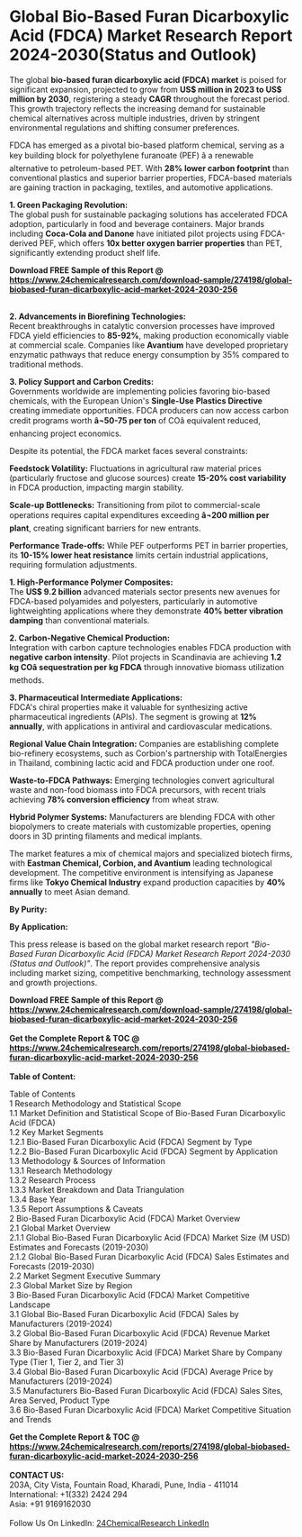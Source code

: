 <h1>Global Bio-Based Furan Dicarboxylic Acid (FDCA) Market Research Report 2024-2030(Status and Outlook)</h1><p>The global <strong>bio-based furan dicarboxylic acid (FDCA) market</strong> is poised for significant expansion, projected to grow from <strong>US$ million in 2023 to US$ million by 2030</strong>, registering a steady <strong>CAGR</strong> throughout the forecast period. This growth trajectory reflects the increasing demand for sustainable chemical alternatives across multiple industries, driven by stringent environmental regulations and shifting consumer preferences.</p><p>FDCA has emerged as a pivotal bio-based platform chemical, serving as a key building block for polyethylene furanoate (PEF) â a renewable alternative to petroleum-based PET. With <strong>28% lower carbon footprint</strong> than conventional plastics and superior barrier properties, FDCA-based materials are gaining traction in packaging, textiles, and automotive applications.</p><p><strong>1. Green Packaging Revolution:</strong><br>
The global push for sustainable packaging solutions has accelerated FDCA adoption, particularly in food and beverage containers. Major brands including <strong>Coca-Cola and Danone</strong> have initiated pilot projects using FDCA-derived PEF, which offers <strong>10x better oxygen barrier properties</strong> than PET, significantly extending product shelf life.</p><div><b>Download FREE Sample of this Report @ 
            <a href="https://www.24chemicalresearch.com/download-sample/274198/global-biobased-furan-dicarboxylic-acid-market-2024-2030-256">
            https://www.24chemicalresearch.com/download-sample/274198/global-biobased-furan-dicarboxylic-acid-market-2024-2030-256</a></b></div><br><p><strong>2. Advancements in Biorefining Technologies:</strong><br>
Recent breakthroughs in catalytic conversion processes have improved FDCA yield efficiencies to <strong>85-92%</strong>, making production economically viable at commercial scale. Companies like <strong>Avantium</strong> have developed proprietary enzymatic pathways that reduce energy consumption by 35% compared to traditional methods.</p><p><strong>3. Policy Support and Carbon Credits:</strong><br>
Governments worldwide are implementing policies favoring bio-based chemicals, with the European Union's <strong>Single-Use Plastics Directive</strong> creating immediate opportunities. FDCA producers can now access carbon credit programs worth <strong>â¬50-75 per ton</strong> of COâ equivalent reduced, enhancing project economics.</p><p>Despite its potential, the FDCA market faces several constraints:</p><p><strong>Feedstock Volatility:</strong> Fluctuations in agricultural raw material prices (particularly fructose and glucose sources) create <strong>15-20% cost variability</strong> in FDCA production, impacting margin stability.</p><p><strong>Scale-up Bottlenecks:</strong> Transitioning from pilot to commercial-scale operations requires capital expenditures exceeding <strong>â¬200 million per plant</strong>, creating significant barriers for new entrants.</p><p><strong>Performance Trade-offs:</strong> While PEF outperforms PET in barrier properties, its <strong>10-15% lower heat resistance</strong> limits certain industrial applications, requiring formulation adjustments.</p><p><strong>1. High-Performance Polymer Composites:</strong><br>
The <strong>US$ 9.2 billion</strong> advanced materials sector presents new avenues for FDCA-based polyamides and polyesters, particularly in automotive lightweighting applications where they demonstrate <strong>40% better vibration damping</strong> than conventional materials.</p><p><strong>2. Carbon-Negative Chemical Production:</strong><br>
Integration with carbon capture technologies enables FDCA production with <strong>negative carbon intensity</strong>. Pilot projects in Scandinavia are achieving <strong>1.2 kg COâ sequestration per kg FDCA</strong> through innovative biomass utilization methods.</p><p><strong>3. Pharmaceutical Intermediate Applications:</strong><br>
FDCA's chiral properties make it valuable for synthesizing active pharmaceutical ingredients (APIs). The segment is growing at <strong>12% annually</strong>, with applications in antiviral and cardiovascular medications.</p><p><strong>Regional Value Chain Integration:</strong> Companies are establishing complete bio-refinery ecosystems, such as Corbion's partnership with TotalEnergies in Thailand, combining lactic acid and FDCA production under one roof.</p><p><strong>Waste-to-FDCA Pathways:</strong> Emerging technologies convert agricultural waste and non-food biomass into FDCA precursors, with recent trials achieving <strong>78% conversion efficiency</strong> from wheat straw.</p><p><strong>Hybrid Polymer Systems:</strong> Manufacturers are blending FDCA with other biopolymers to create materials with customizable properties, opening doors in 3D printing filaments and medical implants.</p><p>The market features a mix of chemical majors and specialized biotech firms, with <strong>Eastman Chemical, Corbion, and Avantium</strong> leading technological development. The competitive environment is intensifying as Japanese firms like <strong>Tokyo Chemical Industry</strong> expand production capacities by <strong>40% annually</strong> to meet Asian demand.</p><p><strong>By Purity:</strong></p><p><strong>By Application:</strong></p><p>This press release is based on the global market research report <em>"Bio-Based Furan Dicarboxylic Acid (FDCA) Market Research Report 2024-2030 (Status and Outlook)"</em>. The report provides comprehensive analysis including market sizing, competitive benchmarking, technology assessment and growth projections.</p><div><b>Download FREE Sample of this Report @ 
            <a href="https://www.24chemicalresearch.com/download-sample/274198/global-biobased-furan-dicarboxylic-acid-market-2024-2030-256">
            https://www.24chemicalresearch.com/download-sample/274198/global-biobased-furan-dicarboxylic-acid-market-2024-2030-256</a></b></div><br><div><b>Get the Complete Report & TOC @ 
            <a href="https://www.24chemicalresearch.com/reports/274198/global-biobased-furan-dicarboxylic-acid-market-2024-2030-256">
            https://www.24chemicalresearch.com/reports/274198/global-biobased-furan-dicarboxylic-acid-market-2024-2030-256</a></b></div><br>
            <b>Table of Content:</b><p>Table of Contents<br />
1 Research Methodology and Statistical Scope<br />
1.1 Market Definition and Statistical Scope of Bio-Based Furan Dicarboxylic Acid (FDCA)<br />
1.2 Key Market Segments<br />
1.2.1 Bio-Based Furan Dicarboxylic Acid (FDCA) Segment by Type<br />
1.2.2 Bio-Based Furan Dicarboxylic Acid (FDCA) Segment by Application<br />
1.3 Methodology & Sources of Information<br />
1.3.1 Research Methodology<br />
1.3.2 Research Process<br />
1.3.3 Market Breakdown and Data Triangulation<br />
1.3.4 Base Year<br />
1.3.5 Report Assumptions & Caveats<br />
2 Bio-Based Furan Dicarboxylic Acid (FDCA) Market Overview<br />
2.1 Global Market Overview<br />
2.1.1 Global Bio-Based Furan Dicarboxylic Acid (FDCA) Market Size (M USD) Estimates and Forecasts (2019-2030)<br />
2.1.2 Global Bio-Based Furan Dicarboxylic Acid (FDCA) Sales Estimates and Forecasts (2019-2030)<br />
2.2 Market Segment Executive Summary<br />
2.3 Global Market Size by Region<br />
3 Bio-Based Furan Dicarboxylic Acid (FDCA) Market Competitive Landscape<br />
3.1 Global Bio-Based Furan Dicarboxylic Acid (FDCA) Sales by Manufacturers (2019-2024)<br />
3.2 Global Bio-Based Furan Dicarboxylic Acid (FDCA) Revenue Market Share by Manufacturers (2019-2024)<br />
3.3 Bio-Based Furan Dicarboxylic Acid (FDCA) Market Share by Company Type (Tier 1, Tier 2, and Tier 3)<br />
3.4 Global Bio-Based Furan Dicarboxylic Acid (FDCA) Average Price by Manufacturers (2019-2024)<br />
3.5 Manufacturers Bio-Based Furan Dicarboxylic Acid (FDCA) Sales Sites, Area Served, Product Type<br />
3.6 Bio-Based Furan Dicarboxylic Acid (FDCA) Market Competitive Situation and Trends<br />
</p><div><b>Get the Complete Report & TOC @ 
            <a href="https://www.24chemicalresearch.com/reports/274198/global-biobased-furan-dicarboxylic-acid-market-2024-2030-256">
            https://www.24chemicalresearch.com/reports/274198/global-biobased-furan-dicarboxylic-acid-market-2024-2030-256</a></b></div><br><b>CONTACT US:</b><br>
            203A, City Vista, Fountain Road, Kharadi, Pune, India - 411014<br>
            International: +1(332) 2424 294<br>
            Asia: +91 9169162030 <br><br>
            Follow Us On LinkedIn: <a href="https://www.linkedin.com/company/24chemicalresearch/">24ChemicalResearch LinkedIn</a>